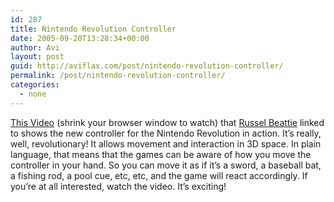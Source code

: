 ```yaml
---
id: 287
title: Nintendo Revolution Controller
date: 2005-09-20T13:28:34+00:00
author: Avi
layout: post
guid: http://aviflax.com/post/nintendo-revolution-controller/
permalink: /post/nintendo-revolution-controller/
categories:
  - none
---
```

[This Video](http://video.dagbladet.no/pub/artikkel/4/44/443/443527/popup.html) (shrink your browser window to watch) that [Russel Beattie](http://www.russellbeattie.com/notebook/1008626.html) linked to shows the new controller for the Nintendo Revolution in action. It&#8217;s really, well, revolutionary! It allows movement and interaction in 3D space. In plain language, that means that the games can be aware of how you move the controller in your hand. So you can move it as if it&#8217;s a sword, a baseball bat, a fishing rod, a pool cue, etc, etc, and the game will react accordingly. If you&#8217;re at all interested, watch the video. It&#8217;s exciting!